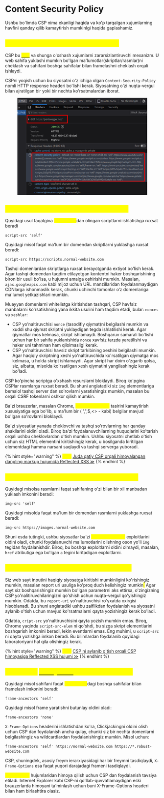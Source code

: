 # Content Security Policy

Ushbu bo'limda CSP nima ekanligi haqida va ko'p tarqalgan xujumlarning havfini qanday qilib kamaytirish mumkinlgi haqida gaplashamiz.

## <mark style="color:yellow;">CSP (Content Security Policy) nima?</mark> <a href="#csp-content-security-policy-nima" id="csp-content-security-policy-nima"></a>

CSP bu [<mark style="color:yellow;">XSS</mark>](broken-reference) va shunga o'xshash xujumlarni zararsizlantiruvchi mexanizm. U web sahifa yuklashi mumkin bo'lgan ma'lumotlar(skriptlar/rasmlar)ni  cheklash va sahifani boshqa sahifalar bilan framelashni cheklash orqali ishlaydi.

CSPni yoqish uchun bu siyosatni oʻz ichiga olgan `Content-Security-Policy` nomli HTTP  response headeri boʻlishi kerak. Siyosatning o'zi nuqta-vergul bilan ajratilgan bir yoki bir nechta ko'rsatmalardan iborat.

<figure><img src="../.gitbook/assets/image (24).png" alt=""><figcaption></figcaption></figure>

## <mark style="color:yellow;">XSS xujumlarini CSP orqali zararsizlash</mark> <a href="#xss-xujumlariga-csp-orqali-yumshatish" id="xss-xujumlariga-csp-orqali-yumshatish"></a>

Quyidagi usul faqatgina <mark style="color:yellow;">same orign</mark>dan olingan scriptlarni ishlatishga ruxsat beradi

```http
script-src 'self'
```

Quyidagi misol faqat ma'lum bir domendan skriptlarni yuklashga ruxsat beradi:

```http
script-src https://scripts.normal-website.com
```

Tashqi domenlardan skriptlarga ruxsat berayotganda extiyot bo'lish kerak. Agar tashqi domendan taqdim etilayotgan kontentni haker boshqarishining biron bir usuli bo'lsa, u hujumni amalga oshirishi mumkin. Masalan, `ajax.googleapis.com` kabi mijoz uchun URL manzillaridan foydalanmaydigan CDNlarga ishonmaslik kerak, chunki uchinchi tomonlar o‘z domenlariga ma'lumot yetkazishlari mumkin.

Muayyan domenlarni whitelistga kiritishdan tashqari, CSP havfsiz manbalarni ko'rsatishning yana ikkita usulini ham taqdim etadi, bular: `nonces` va `xeshlar`:

* CSP yo'naltiruvchisi `nonce` (tasodifiy qiymat)ni belgilashi mumkin va xuddi shu qiymat skriptni yuklaydigan tegda ishlatilishi kerak. Agar qiymatlar mos kelmasa, skript ishlamaydi. Boshqaruv samarali bo'lishi uchun har bir sahifa yuklanishida `nonce` xavfsiz tarzda yaratilishi va haker uni tahminan ham qilolmasligi kerak.
* CSP yo'naltiruvchisi havsiz skript tarkibining xeshini belgilashi mumkin. Agar haqiqiy skriptning xeshi yo'naltiruvchida ko'rsatilgan qiymatga mos kelmasa, u holda skript ishlamaydi. Agar skript har doim o'zgarib qolsa, siz, albatta, misolda ko'rsatilgan xesh qiymatini yangilashingiz kerak bo'ladi.

CSP ko'pincha scriptga o'xshash resurslarni bloklaydi. Biroq ko'pgina CSPlar rasmlarga ruxsat beradi. Bu shuni anglatadiki siz `img` elementlariga bemalol tashqi server dan so'rovlarni yaratishingiz mumkin, masalan bu orqali CSRF tokenlarni oshkor qilish mumkin.

Ba'zi brauzerlar, masalan Chrome, <mark style="color:yellow;">dangling markup</mark> tasirini kamaytirish xususiyatiga ega bo'lib, u ma'lum bir ( ',",$,<> -  kabi) belgilar mavjud bo'lgan so'rovlarni bloklaydi.

Ba'zi siyosatlar yanada cheklovchi va tashqi so'rovlarning har qanday shakllarini oldini oladi. Biroq ba'zi foydalanuvchilarning huquqlarini ko'tarish orqali ushbu cheklovlardan o'tish mumkin. Ushbu siyosatni chetlab o'tish uchun siz HTML elementini kiritishingiz kerak, u bosilganda kiritilgan elementdagi hamma narsani saqlaydi va tashqi serverga yuboradi.

{% hint style="warning" %}
<mark style="color:yellow;">**Lab:**</mark> [Juda qatiy CSP orqali himoyalangan dangling markup hujumida Reflected XSS ≫](https://portswigger.net/web-security/cross-site-scripting/content-security-policy/lab-very-strict-csp-with-dangling-markup-attack)
{% endhint %}

## <mark style="color:yellow;">Dangling markupni CSP orqali zararsizlash</mark> <a href="#dangling-markup-ni-csp-orqali-yumshatish" id="dangling-markup-ni-csp-orqali-yumshatish"></a>

Quyidagi misolsa rasmlarni faqat sahifaning o'zi bilan bir xil manbadan yuklash imkonini beradi:

```
img-src 'self'
```

Quyidagi misolda faqat ma'lum bir domendan rasmlarni yuklashga ruxsat beradi:

```
img-src https://images.normal-website.com
```

Shuni esda tutingki, ushbu siyosatlar ba'zi <mark style="color:yellow;">dangling markup</mark> exploitlarini oldini oladi, chunki foydalanuvchi ma'lumotlarini olishning oson yo'li `img` tegidan foydalanishdir. Biroq, bu boshqa exploitlarni oldini olmaydi, masalan, `href` atributiga ega bo'lgan `a` tegini kiritadigan exploitlarni.

## <mark style="color:yellow;">Siyosat kiritish bilan CSPni bypass qilish</mark> <a href="#siyosat-kiritish-bilan-cspni-chetlab-otish" id="siyosat-kiritish-bilan-cspni-chetlab-otish"></a>

Siz web sayt inputini haqiqiy siyosatga kiritishi mumkinligini ko'rishingiz mumkin, masalan report uri usuliga ko'proq duch kelishingiz mumkin<mark style="color:yellow;">.</mark> Agar sayt siz boshqarishingiz mumkin bo'lgan parametrni aks ettirsa, o'zingizning CSP yo'nalitiruvchilaringizni qo'shish uchun nuqta-vergul qo'yishingiz mumkin. Odatda, bu `report-uri` yo'naltiruvchisi ro'yxatda oxirgisi hisoblanadi. Bu shuni anglatadiki ushbu zaiflikdan foydalanish va siyosatni aylanib o'tish uchun mavjud ko'rsatmalarni qayta yozishingiz kerak bo'ladi.

Odatda, `cript-src` yo'naltiruvchisini qayta yozish mumkin emas. Biroq, Chrome yaqinda `script-src-elem` ni qo'shdi, bu sizga skript elementlarini boshqarish imkonini beradi, lekin eventlarni emas. Eng muhimi, u `script-src` ni qayta yozishga imkon beradi. Bu bilimlardan foydalanib quyidagi laboratoriyani hal qila olishingiz kerak.

{% hint style="warning" %}
<mark style="color:yellow;">**Lab:**</mark> [CSP ni aylanib o'tish orqali CSP himoyasiga Reflected XSS hujumi ≫](https://portswigger.net/web-security/cross-site-scripting/content-security-policy/lab-csp-bypass)
{% endhint %}

## <mark style="color:yellow;">CSP orqali</mark> [<mark style="color:yellow;">Clickjacking</mark>](broken-reference)<mark style="color:yellow;">dan himoyalanish</mark> <a href="#csp-orqali-clickjacking-dan-himoya" id="csp-orqali-clickjacking-dan-himoya"></a>

Quyidagi misol sahifani faqat <mark style="color:yellow;">same orign</mark>dagi boshqa sahifalar bilan framelash imkonini beradi:

```
frame-ancestors 'self'
```

Quyidagi misol frame yaratishni butunlay oldini oladi:

```
frame-ancestors 'none'
```

`X-Frame-Options` headerini ishlatishdan ko'ra, Clickjackingni oldini olish uchun CSP dan foydalanish ancha qulay, chunki siz bir nechta domenlarni belgilashingiz va wildcardlardan foydalanishingiz mumkin. Misol uchun:

```http
frame-ancestors 'self' https://normal-website.com https://*.robust-website.com
```

CSP, shuningdek, asosiy freym ierarxiyasidagi har bir freymni tasdiqlaydi, `X-Frame-Options` esa faqat yuqori darajadagi frameni tasdiqlaydi.

<mark style="color:yellow;">Clickjacking</mark> hujumlaridan himoya qilish uchun CSP dan foydalanish tavsiya etiladi. Internet Explorer kabi CSP-ni qo'llab-quvvatlamaydigan eski brauzerlarda himoyani ta'minlash uchun buni X-Frame-Options headeri bilan ham birlashtira olasiz.
